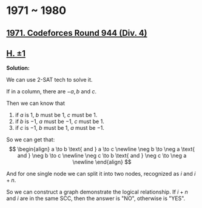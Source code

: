 # 1971 ~ 1980

## [1971. Codeforces Round 944 (Div. 4)](https://codeforces.com/contest/1971)

## [H. ±1](https://codeforces.com/contest/1971/problem/H)

**Solution:**

We can use 2-SAT tech to solve it.

If in a column, there are $-a, b$ and $c$.

Then we can know that 

1. if $a$ is $1$, $b$ must be $1$, $c$ must be $1$.
2. if $b$ is $-1$, $a$ must be $-1$, $c$ must be $1$.
3. if $c$ is $-1$, $b$ must be $1$, $a$ must be $-1$.

So we can get that:
$$
\begin{align}
    a \to b \text{  and   } a \to c \newline
    \neg b \to \neg a \text{  and   } \neg b \to c \newline
    \neg c \to b \text{  and   } \neg c \to \neg a \newline
\end{align}
$$

And for one single node we can split it into two nodes, recognized as $i$ and $i + n$.

So we can construct a graph demonstrate the logical relationship. 
If $i + n$ and $i$ are in the same SCC, then the answer is "NO", otherwise is "YES".
